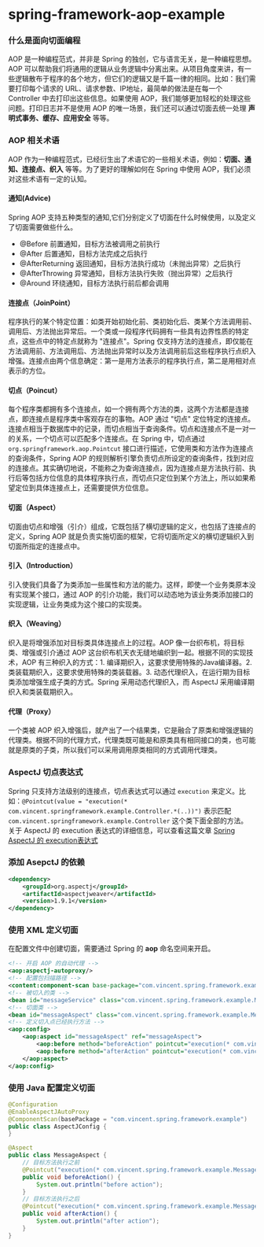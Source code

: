 # spring-framework-aop-example

### 什么是面向切面编程
AOP 是一种编程范式，并非是 Spring 的独创，它与语言无关，是一种编程思想。AOP 可以帮助我们将通用的逻辑从业务逻辑中分离出来。从项目角度来讲，有一些逻辑散布于程序的各个地方，但它们的逻辑又是千篇一律的相同。比如：我们需要打印每个请求的 URL、请求参数、IP地址，最简单的做法是在每一个 Controller 中去打印出这些信息。如果使用 AOP，我们能够更加轻松的处理这些问题。打印日志并不是使用 AOP 的唯一场景，我们还可以通过切面去统一处理 **声明式事务、缓存、应用安全** 等等。

### AOP 相关术语
AOP 作为一种编程范式，已经衍生出了术语它的一些相关术语，例如：**切面、通知、连接点、织入** 等等。为了更好的理解如何在 Spring 中使用 AOP，我们必须对这些术语有一定的认知。

#### 通知(Advice)
Spring AOP 支持五种类型的通知,它们分别定义了切面在什么时候使用，以及定义了切面需要做些什么。
- @Before 前置通知，目标方法被调用之前执行
- @After 后置通知，目标方法完成之后执行
- @AfterReturning 返回通知，目标方法执行成功（未抛出异常）之后执行
- @AfterThrowing 异常通知，目标方法执行失败（抛出异常）之后执行
- @Around 环绕通知，目标方法执行前后都会调用

#### 连接点（JoinPoint）
程序执行的某个特定位置：如类开始初始化前、类初始化后、类某个方法调用前、调用后、方法抛出异常后。一个类或一段程序代码拥有一些具有边界性质的特定点，这些点中的特定点就称为 "连接点"。Spring 仅支持方法的连接点，即仅能在方法调用前、方法调用后、方法抛出异常时以及方法调用前后这些程序执行点织入增强。连接点由两个信息确定：第一是用方法表示的程序执行点，第二是用相对点表示的方位。

#### 切点（Poincut）
每个程序类都拥有多个连接点，如一个拥有两个方法的类，这两个方法都是连接点，即连接点是程序类中客观存在的事物。AOP 通过 "切点" 定位特定的连接点。连接点相当于数据库中的记录，而切点相当于查询条件。切点和连接点不是一对一的关系，一个切点可以匹配多个连接点。在 Spring 中，切点通过
`org.springframework.aop.Pointcut` 接口进行描述，它使用类和方法作为连接点的查询条件，Spring AOP 的规则解析引擎负责切点所设定的查询条件，找到对应的连接点。其实确切地说，不能称之为查询连接点，因为连接点是方法执行前、执行后等包括方位信息的具体程序执行点，而切点只定位到某个方法上，所以如果希望定位到具体连接点上，还需要提供方位信息。

#### 切面（Aspect）
切面由切点和增强（引介）组成，它既包括了横切逻辑的定义，也包括了连接点的定义，Spring AOP 就是负责实施切面的框架，它将切面所定义的横切逻辑织入到切面所指定的连接点中。

#### 引入（Introduction）
引入使我们具备了为类添加一些属性和方法的能力。这样，即使一个业务类原本没有实现某个接口，通过 AOP 的引介功能，我们可以动态地为该业务类添加接口的实现逻辑，让业务类成为这个接口的实现类。

#### 织入（Weaving）
织入是将增强添加对目标类具体连接点上的过程。AOP 像一台织布机，将目标类、增强或引介通过 AOP 这台织布机天衣无缝地编织到一起。根据不同的实现技术，AOP 有三种织入的方式：1. 编译期织入，这要求使用特殊的Java编译器。2. 类装载期织入，这要求使用特殊的类装载器。3. 动态代理织入，在运行期为目标类添加增强生成子类的方式。Spring 采用动态代理织入，而 AspectJ 采用编译期织入和类装载期织入。

#### 代理（Proxy）
一个类被 AOP 织入增强后，就产出了一个结果类，它是融合了原类和增强逻辑的代理类。根据不同的代理方式，代理类既可能是和原类具有相同接口的类，也可能就是原类的子类，所以我们可以采用调用原类相同的方式调用代理类。

### AspectJ 切点表达式
Spring 只支持方法级别的连接点，切点表达式可以通过 `execution` 来定义。比如：`@Pointcut(value = "execution(* com.vincent.springframework.example.Controller.*(..))")` 表示匹配 `com.vincent.springframework.example.Controller` 这个类下面全部的方法。
关于 AspectJ 的 execution 表达式的详细信息，可以查看这篇文章 [Spring AspectJ 的 execution表达式](https://www.cnblogs.com/powerwu/articles/5177662.html)

### 添加 AsepctJ 的依赖
```xml
<dependency>
    <groupId>org.aspectj</groupId>
    <artifactId>aspectjweaver</artifactId>
    <version>1.9.1</version>
</dependency>
```

### 使用 XML 定义切面
在配置文件中创建切面，需要通过 Spring 的 **aop** 命名空间来开启。
```xml
<!-- 开启 AOP 的自动代理 -->
<aop:aspectj-autoproxy/>
<!-- 配置包扫描路径 -->
<content:component-scan base-package="com.vincent.spring.framework.example"/>
<!-- 被切入的类 -->
<bean id="messageService" class="com.vincent.spring.framework.example.MessageService"/>
<!-- 切面类 -->
<bean id="messageAspect" class="com.vincent.spring.framework.example.MessageAspect"/>
<!-- 定义切入点已经执行方法 -->
<aop:config>
    <aop:aspect id="messageAspect" ref="messageAspect">
        <aop:before method="beforeAction" pointcut="execution(* com.vincent.spring.framework.example.MessageService.call(..))"/>
        <aop:before method="afterAction" pointcut="execution(* com.vincent.spring.framework.example.MessageService.call(..))"/>
    </aop:aspect>
</aop:config>
```

### 使用 Java 配置定义切面
```java
@Configuration
@EnableAspectJAutoProxy
@ComponentScan(basePackage = "com.vincent.spring.framework.example")
public class AspectJConfig {
}
```
```java
@Aspect
public class MessageAspect {
    // 目标方法执行之前
    @Pointcut("execution(* com.vincent.spring.framework.example.MessageService.call(..))")
    public void beforeAction() {
        System.out.println("before action");
    }
    // 目标方法执行之后
    @Pointcut("execution(* com.vincent.spring.framework.example.MessageService.call(..))")
    public void afterAction() {
        System.out.println("after action");
    }
}
```

